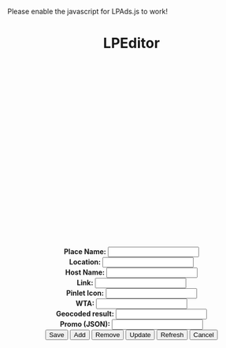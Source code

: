 
<noscript>Please enable the javascript for LPAds.js to work!</noscript>
<div align="center">
<h1>LPEditor</h1>
<div id="map" style="width: 640px; height: 360px;"></div>
<br>
<form action="">
  <b>Place Name:</b>
  <input type="text" id="place">
  <br>
  <b>Location:</b>
  <input type="text" id="location">
  <br>
  <b>Host Name:</b>
  <input type="text" id="host">
  <br>
  <b>Link:</b>
  <input type="text" id="link">
  <br>
  <b>Pinlet Icon:</b>
  <input type="text" id="pinlet">
  <br>
  <b>WTA:</b>
  <input type="text" id="wta">
  <br>
  <b>Geocoded result:</b>
  <input type="text" id="town">
  <br>
  <b>Promo (JSON):</b>
  <input type="text" id="promo">
  <br>
  <button id="save" type="button">Save</button> 
  <button id="add" type="button">Add</button> 
  <button id="remove" type="button">Remove</button> 
  <button id="update" type="button">Update</button> 
  <button id="reload" type="button">Refresh</button> 
  <button id="cancel" type="button">Cancel</button>
</form>
</div>

<link rel="stylesheet" href="https://unpkg.com/leaflet@latest/dist/leaflet.css" crossorigin=""/>
<style>
  .markdown-body img {
    background-color: transparent
  }
</style>
<script src="https://unpkg.com/leaflet@latest/dist/leaflet.js" crossorigin=""></script>
<script src="editormain.js"></script>
<script src="mapads.js"></script>